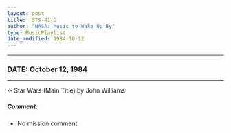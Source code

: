 ```yaml
---
layout: post
title:  STS-41-G
author: "NASA: Music to Wake Up By"
type: MusicPlaylist
date_modified: 1984-10-12
---
```


----
### DATE: October 12, 1984
----
⊹ Star Wars (Main Title) by John Williams

##### Comment:
* No mission comment
